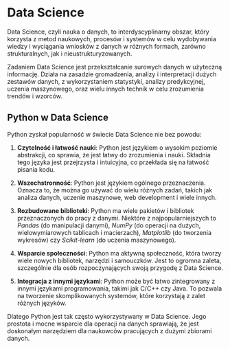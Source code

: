 # Data Science

Data Science, czyli nauka o danych, to interdyscyplinarny obszar, który korzysta z metod naukowych, procesów i systemów w celu wydobywania wiedzy i wyciągania wniosków z danych w różnych formach, zarówno strukturalnych, jak i nieustrukturyzowanych.

Zadaniem Data Science jest przekształcanie surowych danych w użyteczną informację. Działa na zasadzie gromadzenia, analizy i interpretacji dużych zestawów danych, z wykorzystaniem statystyki, analizy predykcyjnej, uczenia maszynowego, oraz wielu innych technik w celu zrozumienia trendów i wzorców.

## Python w Data Science

Python zyskał popularność w świecie Data Science nie bez powodu:

1. **Czytelność i łatwość nauki**: Python jest językiem o wysokim poziomie abstrakcji, co sprawia, że jest łatwy do zrozumienia i nauki. Składnia tego języka jest przejrzysta i intuicyjna, co przekłada się na łatwość pisania kodu.

2. **Wszechstronność**: Python jest językiem ogólnego przeznaczenia. Oznacza to, że można go używać do wielu różnych zadań, takich jak analiza danych, uczenie maszynowe, web development i wiele innych.

3. **Rozbudowane biblioteki**: Python ma wiele pakietów i bibliotek przeznaczonych do pracy z danymi. Niektóre z najpopularniejszych to *Pandas* (do manipulacji danymi), *NumPy* (do operacji na dużych, wielowymiarowych tablicach i macierzach), *Matplotlib* (do tworzenia wykresów) czy *Scikit-learn* (do uczenia maszynowego).

4. **Wsparcie społeczności**: Python ma aktywną społeczność, która tworzy wiele nowych bibliotek, narzędzi i samouczków. Jest to ogromna zaleta, szczególnie dla osób rozpoczynających swoją przygodę z Data Science.

5. **Integracja z innymi językami**: Python może być łatwo zintegrowany z innymi językami programowania, takimi jak C/C++ czy Java. To pozwala na tworzenie skomplikowanych systemów, które korzystają z zalet różnych języków.

Dlatego Python jest tak często wykorzystywany w Data Science. Jego prostota i mocne wsparcie dla operacji na danych sprawiają, że jest doskonałym narzędziem dla naukowców pracujących z dużymi zbiorami danych.
